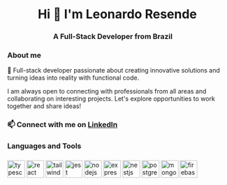 <h1 align="center">Hi 👋 I'm Leonardo Resende</h1>
<h3 align="center">A Full-Stack Developer from Brazil <img src="https://cdn-icons-png.flaticon.com/128/197/197386.png" width="17" /></h3>

<h3 align="left">About me</h3>

<p align="left">
  🚀 Full-stack developer passionate about creating innovative solutions and turning ideas into reality with functional code.
</p>
<p align="left">
  I am always open to connecting with professionals from all areas and collaborating on interesting projects. Let's explore opportunities to work together and share ideas!
</p>

<!--
- 🔭 I’m currently working on **Full-Stack Web Apps**

- 🌱 I’m currently learning **React with TypeScript**

- 👯 I’m looking to collaborate on **innovative solutions, let's connect and share ideas!** -->

<!-- - 📫 How to reach me **linkedin.com/in/resende-leonardo/** -->

<h3 align="left">
  📫 Connect with me on <a href="https://linkedin.com/in/resende-leonardo" target="_blank">LinkedIn</a>
</h3>

<h3 align="left">Languages and Tools</h3>

###

<div align="left">
  <img src="https://skillicons.dev/icons?i=ts" height="40" alt="typescript logo"  />
  <img src="https://skillicons.dev/icons?i=react" height="40" alt="react logo"  />
  <img src="https://skillicons.dev/icons?i=tailwind" height="40" alt="tailwindcss logo"  />
  <img src="https://skillicons.dev/icons?i=jest" height="40" alt="jest logo"  />
  <img src="https://skillicons.dev/icons?i=nodejs" height="40" alt="nodejs logo"  />
  <img src="https://skillicons.dev/icons?i=express" height="40" alt="express logo"  />
  <img src="https://skillicons.dev/icons?i=nestjs" height="40" alt="nestjs logo"  />
  <img src="https://skillicons.dev/icons?i=postgres" height="40" alt="postgresql logo"  />
  <img src="https://skillicons.dev/icons?i=mongodb" height="40" alt="mongodb logo"  />
  <img src="https://skillicons.dev/icons?i=firebase" height="40" alt="firebase logo"  />
</div>

###
<!-- 
  <img src="https://skillicons.dev/icons?i=js" height="40" alt="javascript logo"  />
  <img src="https://skillicons.dev/icons?i=bootstrap" height="40" alt="bootstrap logo"  />
  <img src="https://skillicons.dev/icons?i=django" height="40" alt="django logo"  />
  <img src="https://skillicons.dev/icons?i=gcp" height="40" alt="googlecloud logo"  />
  <img src="https://skillicons.dev/icons?i=git" height="40" alt="git logo"  />
-->



<!---
resendeleonardo/resendeleonardo is a ✨ special ✨ repository because its `README.md` (this file) appears on your GitHub profile.
You can click the Preview link to take a look at your changes.
--->
